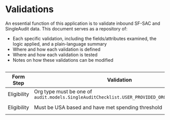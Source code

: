 # Validations

An essential function of this application is to validate inbound SF-SAC and SingleAudit data. This document serves as a repository of:

* Each specific validation, including the fields/attributes examined, the logic applied, and a plain-language summary
* Where and how each validation is defined
* Where and how each validation is tested
* Notes on how these validations can be modified

##

| Form Step | Validation | Fields | Implementation | Test coverage
| --- | --- | --- | --- | --- |
| Eligibility | Org type must be one of `audit.models.SingleAuditChecklist.USER_PROVIDED_ORGANIZATION_TYPES` | `USER_PROVIDED_ORGANIZATION_TYPE` | `api.serializers.EligibilitySerializer.validate` |  `api.test_serializers.EligibilityStepTests`
| Eligibility | Must be USA based and have met spending threshold | `IS_USA_BASED`, `MET_SPENDING_THRESHOLD`| `api.serializers.EligibilitySerializer.validate` | `api.test_serializers.EligibilityStepTests`
